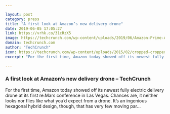 ```yaml
---

layout: post
category: press
title: "A first look at Amazon’s new delivery drone"
date: 2019-06-05 17:05:27
link: https://vrhk.co/31cRzX5
image: https://techcrunch.com/wp-content/uploads/2019/06/Amazon-Prime-Air_reMARS_June-2019.jpg?w=600
domain: techcrunch.com
author: "TechCrunch"
icon: https://techcrunch.com/wp-content/uploads/2015/02/cropped-cropped-favicon-gradient.png?w=180
excerpt: "For the first time, Amazon today showed off its newest fully electric delivery drone at its first re:Mars conference in Las Vegas. Chances are, it neither looks nor flies like what you’d expect from a drone. It’s an ingenious hexagonal hybrid design, though, that has very few moving par…"

---
```


### A first look at Amazon’s new delivery drone – TechCrunch

For the first time, Amazon today showed off its newest fully electric delivery drone at its first re:Mars conference in Las Vegas. Chances are, it neither looks nor flies like what you’d expect from a drone. It’s an ingenious hexagonal hybrid design, though, that has very few moving par…